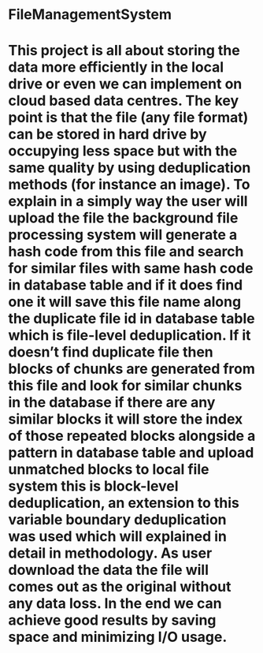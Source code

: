 # FileManagementSystem
# This project is all about storing the data more efficiently in the local drive or even we can implement on cloud based data centres. The key point is that the file (any file format) can be stored in hard drive by occupying less space but with the same quality by using deduplication methods (for instance an image). To explain in a simply way the user will upload the file the background file processing system will generate a hash code from this file and search for similar files with same hash code in database table and if it does find one it will save this file name along the duplicate file id in database table which is file-level deduplication. If it doesn’t find duplicate file then blocks of chunks are generated from this file and look for similar chunks in the database if there are any similar blocks it will store the index of those repeated blocks alongside a pattern in database table and upload unmatched blocks to local file system this is block-level deduplication, an extension to this variable boundary deduplication was used which will explained in detail in methodology. As user download the data the file will comes out as the original without any data loss. In the end we can achieve good results by saving space and minimizing I/O usage.
